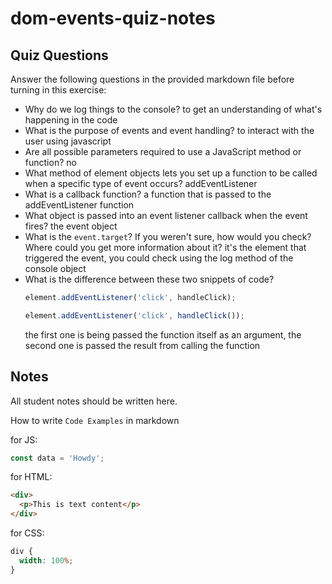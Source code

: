 # dom-events-quiz-notes

## Quiz Questions

Answer the following questions in the provided markdown file before turning in this exercise:

- Why do we log things to the console?
  to get an understanding of what's happening in the code
- What is the purpose of events and event handling?
  to interact with the user using javascript
- Are all possible parameters required to use a JavaScript method or function?
  no
- What method of element objects lets you set up a function to be called when a specific type of event occurs?
  addEventListener
- What is a callback function?
  a function that is passed to the addEventListener function
- What object is passed into an event listener callback when the event fires?
  the event object
- What is the `event.target`? If you weren't sure, how would you check? Where could you get more information about it?
  it's the element that triggered the event, you could check using the log method of the console object
- What is the difference between these two snippets of code?
  ```js
  element.addEventListener('click', handleClick);
  ```
  ```js
  element.addEventListener('click', handleClick());
  ```
  the first one is being passed the function itself as an argument, the second one is passed the result from calling the function

## Notes

All student notes should be written here.

How to write `Code Examples` in markdown

for JS:

```javascript
const data = 'Howdy';
```

for HTML:

```html
<div>
  <p>This is text content</p>
</div>
```

for CSS:

```css
div {
  width: 100%;
}
```
